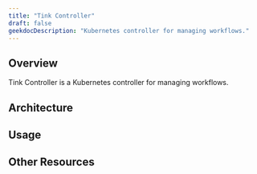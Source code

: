 ```yaml
---
title: "Tink Controller"
draft: false
geekdocDescription: "Kubernetes controller for managing workflows."
---
```


## Overview

Tink Controller is a Kubernetes controller for managing workflows.

## Architecture

## Usage

## Other Resources
